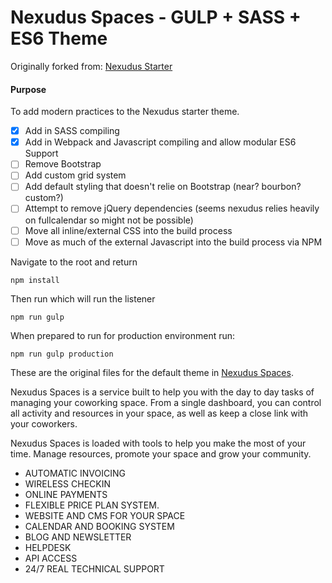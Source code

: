 Nexudus Spaces - GULP + SASS + ES6 Theme
============================

Originally forked from: [Nexudus Starter](https://github.com/Nexudus/nexudus-spaces-default-theme)

#### Purpose

To add modern practices to the Nexudus starter theme.

- [x] Add in SASS compiling
- [x] Add in Webpack and Javascript compiling and allow modular ES6 Support
- [ ] Remove Bootstrap
- [ ] Add custom grid system
- [ ] Add default styling that doesn't relie on Bootstrap (near? bourbon? custom?)
- [ ] Attempt to remove jQuery dependencies (seems nexudus relies heavily on fullcalendar so might not be possible)
- [ ] Move all inline/external CSS into the build process
- [ ] Move as much of the external Javascript into the build process via NPM 

Navigate to the root and return
```
npm install
```

Then run which will run the listener

```
npm run gulp
```

When prepared to run for production environment run:

```
npm run gulp production
```


These are the original files for the default theme in [Nexudus Spaces](http://coworking.nexudus.com/ "Nexudus Spaces").


Nexudus Spaces is a service built to help you with the day to day tasks of managing your coworking space.
From a single dashboard, you can control all activity and resources in your space,
as well as keep a close link with your coworkers.

Nexudus Spaces is loaded with tools to help you make the most of your time. Manage resources, promote your space and grow your community.

- AUTOMATIC INVOICING
- WIRELESS CHECKIN
- ONLINE PAYMENTS
- FLEXIBLE PRICE PLAN SYSTEM.
- WEBSITE AND CMS FOR YOUR SPACE
- CALENDAR AND BOOKING SYSTEM
- BLOG AND NEWSLETTER
- HELPDESK
- API ACCESS
- 24/7 REAL TECHNICAL SUPPORT
